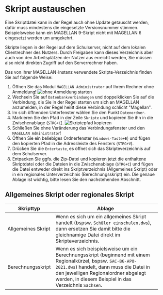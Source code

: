 # Skript austauschen

[1]:/assets/images/admin.ohne.anmeldung.png "ohne Anmeldung starten"
[2]:/assets/images/skriptepfad.png "Skriptepfad kopieren"

Eine Skriptdatei kann in der Regel auch ohne Update getauscht werden, dafür muss mindestens die eingesetzte Versionsnummer stimmen. Beispielsweise kann ein MAGELLAN 9-Skript nicht mit MAGELLAN 6 eingesetzt werden um umgekehrt.

Skripte liegen in der Regel auf dem Schulserver, nicht auf dem lokalen Clientrechner des Nutzers. Durch Freigaben kann dieses Verzeichnis aber auch von den Arbeitsplätzen der Nutzer aus erreicht werden, Sie müssen also nicht direkten Zugriff auf den Serverrechner haben.

Das von Ihrer MAGELLAN-Instanz verwendete Skripte-Verzeichnis finden Sie auf folgende Weise:

1. Öffnen Sie das Modul `MAGELLAN Administrator` auf Ihrem Rechner ohne Anmeldung!
![ohne Anmeldung starten][1]
2. Wechseln Sie auf `Datenbankverbindungen` und doppelklicken Sie auf die Verbindung, die Sie in der Regel starten um sich an MAGELLAN anzumelden, in der Regel heißt diese Verbindung schlicht "Magellan".
3. Im sich öffnenden Unterfenster wählen Sie den Punkt `Datenordner`.
4. Markieren Sie den Pfad in der Zeile `Skripte` und kopieren Sie ihn in die Zwischenablage (`STRG+C`).
![Skriptepfad kopieren][2]
5. Schließen Sie ohne Veränderung das Verbindungsfenster und den `MAGELLAN Administrator`!
6. Öffnen Sie ein beliebiges Ordnerfenster (`Windows-Taste+E`) und fügen den kopierten Pfad in die Adressleiste des Fensters (`STRG+V`).
7. Drücken Sie die `Entertaste`, es öffnet sich das Skripteverzeichnis auf dem Schulserver.
8. Entpacken Sie ggfs. die Zip-Datei und kopieren jetzt die enthaltene Skriptdatei oder die Dateien in die Zwischenablage (`STRG+C`) und fügen die Datei entweder direkt ins Skriptverzeichnis (Allgemeines Skript) oder in ein regionales Unterverzeichnis (Berechnungsskript) ein. Die genaue Ablage ist wichtig, bitte lesen Sie den nachstehenden Abschnitt.

## Allgemeines Skript oder regionales Skript

Skripttyp|Ablage
--|--
Allgemeines Skript | Wenn es sich um ein allgemeines Skript handelt (bspsw. `Schüler einschulen.dws`), dann ersetzen Sie damit bitte die gleichnamige Datei direkt im Skripteverzeichnis. 
Berechnungsskript|Wenn es sich beispielsweise um ein Berechnungsskript (beginnend mit einem Regionalkürzel, bspsw. `SAC-BG-APO-2021.dws`) handelt, dann muss die Datei in den jeweiligen Regionalordner abgelegt werden, in diesem Beispiel in das Verzeichnis `Sachsen`.
